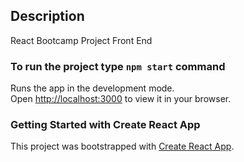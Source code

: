 ## Description

React Bootcamp Project Front End

### To run the project type `npm start` command

Runs the app in the development mode.\
Open [http://localhost:3000](http://localhost:3000) to view it in your browser.

### Getting Started with Create React App

This project was bootstrapped with [Create React App](https://github.com/facebook/create-react-app).
